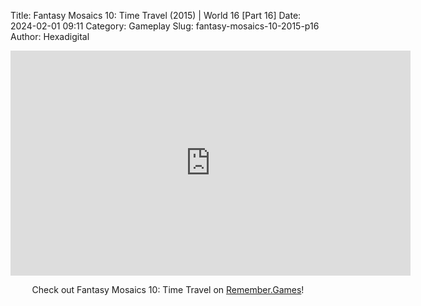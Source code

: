 Title: Fantasy Mosaics 10: Time Travel (2015) | World 16 [Part 16]
Date: 2024-02-01 09:11
Category: Gameplay
Slug: fantasy-mosaics-10-2015-p16
Author: Hexadigital

<center><iframe src="https://www.youtube.com/embed/n103oju51I0?feature=oembed" allow="accelerometer; autoplay; encrypted-media; gyroscope; picture-in-picture" width="640" height="360" frameborder="0"></iframe>

Check out Fantasy Mosaics 10: Time Travel on [Remember.Games](https://remember.games/game/8060/fantasy-mosaics-10-time-travel/)!</center>